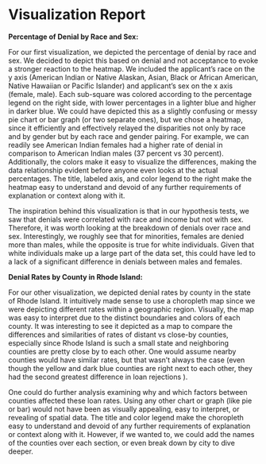 # Visualization Report

**Percentage of Denial by Race and Sex:**

For our first visualization, we depicted the percentage of denial by race and sex. We decided to depict this based on denial and not acceptance to evoke a stronger reaction to the heatmap. We included the applicant’s race on the y axis (American Indian or Native Alaskan, Asian, Black or African American, Native Hawaiian or Pacific Islander) and applicant’s sex on the x axis (female, male). Each sub-square was colored according to the percentage legend on the right side, with lower percentages in a lighter blue and higher in darker blue. We could have depicted this as a slightly confusing or messy pie chart or bar graph (or two separate ones), but we chose a heatmap, since it efficiently and effectively relayed the disparities not only by race and by gender but by each race and gender pairing. For example, we can readily see American Indian females had a higher rate of denial in comparison to American Indian males (37 percent vs 30 percent). Additionally, the colors make it easy to visualize the differences, making the data relationship evident before anyone even looks at the actual percentages. The title, labeled axis, and color legend to the right make the heatmap easy to understand and devoid of any further requirements of explanation or context along with it. 

The inspiration behind this visualization is that in our hypothesis tests, we saw that denials were correlated with race and income but not with sex. Therefore, it was worth looking at the breakdown of denials over race and sex. Interestingly, we roughly see that for minorities, females are denied more than males, while the opposite is true for white individuals. Given that white individuals make up a large part of the data set, this could have led to a lack of a significant difference in denials between males and females.

**Denial Rates by County in Rhode Island:**

For our other visualization, we depicted denial rates by county in the state of Rhode Island. It intuitively made sense to use a choropleth map since we were depicting different rates within a geographic region. Visually, the map was easy to interpret due to the distinct boundaries and colors of each county. It was interesting to see it depicted as a map to compare the differences and similarities of rates of distant vs close-by counties, especially since Rhode Island is such a small state and neighboring counties are pretty close by to each other. One would assume nearby counties would have similar rates, but that wasn’t always the case (even though the yellow and dark blue counties are right next to each other, they had the second greatest difference in loan rejections ).

One could do further analysis examining why and which factors between counties affected these loan rates. Using any other chart or graph (like pie or bar) would not have been as visually appealing, easy to interpret, or revealing of spatial data. The title and color legend make the choropleth easy to understand and devoid of any further requirements of explanation or context along with it. However, if we wanted to, we could add the names of the counties over each section, or even break down by city to dive deeper.
